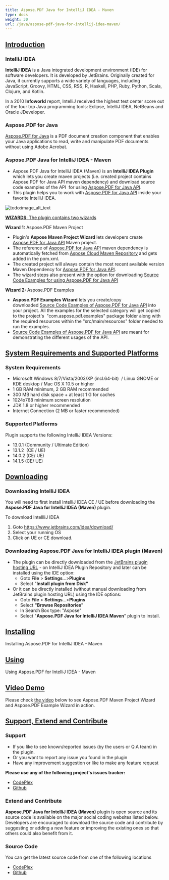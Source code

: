 ```yaml
---
title: Aspose.PDF Java for IntelliJ IDEA - Maven
type: docs
weight: 30
url: /java/aspose-pdf-java-for-intellij-idea-maven/
---
```


## <ins>**Introduction**
### **IntelliJ IDEA**
**IntelliJ IDEA** is a Java integrated development environment (IDE) for software developers. It is developed by JetBrains. Originally created for Java, it currently supports a wide variety of languages, including JavaScript, Groovy, HTML, CSS, RSS, R, Haskell, PHP, Ruby, Python, Scala, Clojure, and Kotlin.

In a 2010 **Infoworld** report, IntelliJ received the highest test center score out of the four top Java programming tools: Eclipse, IntelliJ IDEA, NetBeans and Oracle JDeveloper.
### **Aspose.PDF for Java**
[Aspose.PDF for Java](https://products.aspose.com/pdf/java) is a PDF document creation component that enables your Java applications to read, write and manipulate PDF documents without using Adobe Acrobat.
### **Aspose.PDF Java for IntelliJ IDEA - Maven**
- Aspose.PDF Java for IntelliJ IDEA (Maven) is an **IntelliJ IDEA Plugin** which lets you create maven projects (i.e. created project contains Aspose.PDF for Java API maven dependency) and download source code examples of the API  for using [Aspose.PDF for Java API](https://products.aspose.com/pdf/java).
- This plugin helps you to work with [Aspose.PDF for Java API](https://products.aspose.com/pdf/java) inside your favorite IntelliJ IDEA. 

![todo:image_alt_text](http://i.imgur.com/KWKGljg.png)


<ins>**WIZARDS**:
The plugin contains two wizards

**Wizard 1:** Aspose.PDF Maven Project

- Plugin's **Aspose Maven Project Wizard** lets developers create [Aspose.PDF for Java API](https://products.aspose.com/pdf/java) Maven project.
- The reference of [Aspose.PDF for Java API](https://products.aspose.com/pdf/java) maven dependency is automatically fetched from [Aspose Cloud Maven Repository](http://maven.aspose.com/artifactory/webapp/home.html?0) and gets added in the pom.xml.
- The created project will always contain the most recent available version Maven Dependency for [Aspose.PDF for Java API](https://products.aspose.com/pdf/java).
- The wizard steps also present with the option for downloading [Source Code Examples for using Aspose.PDF for Java API](https://github.com/aspose-pdf/Aspose.PDF-for-Java)

**Wizard 2:** Aspose.PDF Examples

- **Aspose.PDF Examples Wizard** lets you create/copy downloaded [Source Code Examples of Aspose.PDF for Java API](https://github.com/aspose-pdf/Aspose.PDF-for-Java) into your project. All the examples for the selected category will get copied to the project's  "com.aspose.pdf.examples" package folder along with the required resources within the "src/main/resources" folder needed to run the examples.
- [Source Code Examples of Aspose.PDF for Java API](https://github.com/aspose-pdf/Aspose.PDF-for-Java) are meant for demonstrating the different usages of the API.
## <ins>**System Requirements and Supported Platforms**
### **System Requirements**
- Microsoft Windows 8/7/Vista/2003/XP (incl.64-bit)  / Linux GNOME or KDE desktop / Mac OS X 10.5 or higher
- 1 GB RAM minimum, 2 GB RAM recommended
- 300 MB hard disk space + at least 1 G for caches
- 1024x768 minimum screen resolution
- JDK 1.8 or higher recommended
- Internet Connection (2 MB or faster recommended)
### **Supported Platforms**
Plugin supports the following IntelliJ IDEA Versions:

- 13.0.1 (Community / Ultimate Edition)
- 13.1.2  (CE / UE)
- 14.0.2 (CE/ UE)
- 14.1.5 (CE/ UE)
## <ins>**Downloading**
### **Downloading IntelliJ IDEA**
You will need to first install IntelliJ IDEA CE / UE before downloading the **Aspose.PDF Java for IntelliJ IDEA (Maven)** plugin.

To download IntellliJ IDEA

1. Goto <https://www.jetbrains.com/idea/download/>
1. Select your running OS
1. Click on UE or CE download.
### **Downloading Aspose.PDF Java for IntelliJ IDEA plugin (Maven)**
- The plugin can be directly downloaded from the [JetBrains plugin hosting URL](https://goo.gl/z06gC0) - on IntelliJ IDEA Plugin Repository
  and later can be installed using the IDE option:
  - Goto **File** > **Settings**...>**Plugins**
  - Select "**Install plugin from Disk"**
- Or it can be directly installed (without manual downloading from JetBrains plugin hosting URL) using the IDE options:
  - Goto **File** > **Settings**...>**Plugins**
  - Select **"Browse Repositories"**
  - In Search Box type: "Aspose"
  - Select "**Aspose.PDF Java for IntelliJ IDEA Maven**" plugin to install.
## <ins>**Installing**
Installing Aspose.PDF for IntelliJ IDEA - Maven
## <ins>**Using**
Using Aspose.PDF for IntelliJ IDEA - Maven
## <ins>**Video Demo**
Please check [the video](https://www.youtube.com/watch?v=KoGdZhoWzcI&feature=youtu.be) below to see Aspose.PDF Maven Project Wizard and Aspose.PDF Example Wizard in action.

  
## <ins>**Support, Extend and Contribute**
### **Support**
- If you like to see known/reported issues (by the users or Q.A team) in the plugin.
- Or you want to report any issue you found in the plugin
- Have any improvement suggestion or like to make any feature request

**Please use any of the following project's issues tracker:**

- [CodePlex](https://asposepdfjavaintellij.codeplex.com/workitem/list/basic)
- [Github](https://github.com/aspose-pdf/Aspose.PDF-for-Java/issues)
### **Extend and Contribute**
**Aspose.PDF Java for IntelliJ IDEA (Maven)** plugin is open source and its source code is available on the major social coding websites listed below. Developers are encouraged to download the source code and contribute by suggesting or adding a new feature or improving the existing ones so that others could also benefit from it.
### **Source Code**
You can get the latest source code from one of the following locations

- [CodePlex](https://asposepdfjavaintellij.codeplex.com)
- [Github](https://github.com/aspose-pdf/Aspose.PDF-for-Java/tree/master/Plugins)

